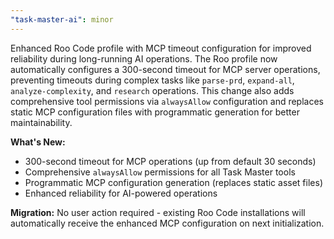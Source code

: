 ```yaml
---
"task-master-ai": minor
---
```


Enhanced Roo Code profile with MCP timeout configuration for improved reliability during long-running AI operations. The Roo profile now automatically configures a 300-second timeout for MCP server operations, preventing timeouts during complex tasks like `parse-prd`, `expand-all`, `analyze-complexity`, and `research` operations. This change also adds comprehensive tool permissions via `alwaysAllow` configuration and replaces static MCP configuration files with programmatic generation for better maintainability.

**What's New:**
- 300-second timeout for MCP operations (up from default 30 seconds)
- Comprehensive `alwaysAllow` permissions for all Task Master tools
- Programmatic MCP configuration generation (replaces static asset files)
- Enhanced reliability for AI-powered operations

**Migration:** No user action required - existing Roo Code installations will automatically receive the enhanced MCP configuration on next initialization.